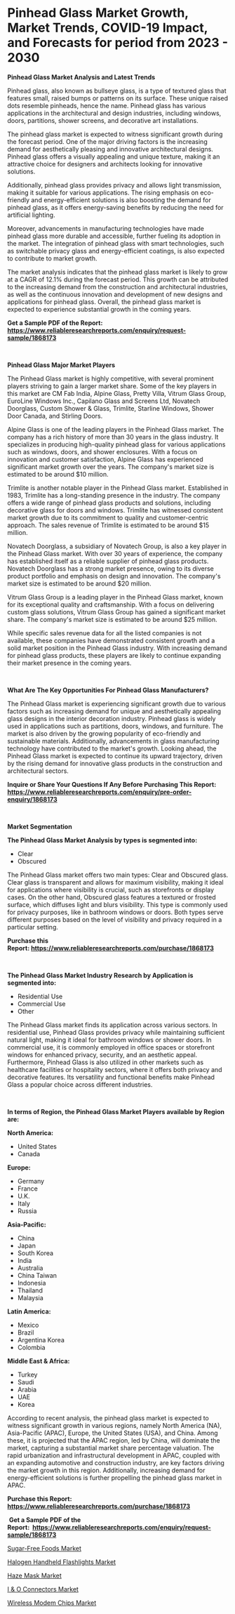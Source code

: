 <p><h1>Pinhead Glass Market Growth, Market Trends, COVID-19 Impact, and Forecasts for period from 2023 - 2030</h1></p><p><strong>Pinhead Glass Market Analysis and Latest Trends</strong></p>
<p><p>Pinhead glass, also known as bullseye glass, is a type of textured glass that features small, raised bumps or patterns on its surface. These unique raised dots resemble pinheads, hence the name. Pinhead glass has various applications in the architectural and design industries, including windows, doors, partitions, shower screens, and decorative art installations.</p><p>The pinhead glass market is expected to witness significant growth during the forecast period. One of the major driving factors is the increasing demand for aesthetically pleasing and innovative architectural designs. Pinhead glass offers a visually appealing and unique texture, making it an attractive choice for designers and architects looking for innovative solutions.</p><p>Additionally, pinhead glass provides privacy and allows light transmission, making it suitable for various applications. The rising emphasis on eco-friendly and energy-efficient solutions is also boosting the demand for pinhead glass, as it offers energy-saving benefits by reducing the need for artificial lighting.</p><p>Moreover, advancements in manufacturing technologies have made pinhead glass more durable and accessible, further fueling its adoption in the market. The integration of pinhead glass with smart technologies, such as switchable privacy glass and energy-efficient coatings, is also expected to contribute to market growth.</p><p>The market analysis indicates that the pinhead glass market is likely to grow at a CAGR of 12.1% during the forecast period. This growth can be attributed to the increasing demand from the construction and architectural industries, as well as the continuous innovation and development of new designs and applications for pinhead glass. Overall, the pinhead glass market is expected to experience substantial growth in the coming years.</p></p>
<p><strong>Get a Sample PDF of the Report:&nbsp; <a href="https://www.reliableresearchreports.com/enquiry/request-sample/1868173">https://www.reliableresearchreports.com/enquiry/request-sample/1868173</a></strong></p>
<p>&nbsp;</p>
<p><strong>Pinhead Glass Major Market Players</strong></p>
<p><p>The Pinhead Glass market is highly competitive, with several prominent players striving to gain a larger market share. Some of the key players in this market are CM Fab India, Alpine Glass, Pretty Villa, Vitrum Glass Group, EuroLine Windows Inc., Capilano Glass and Screens Ltd, Novatech Doorglass, Custom Shower & Glass, Trimlite, Starline Windows, Shower Door Canada, and Stirling Doors.</p><p>Alpine Glass is one of the leading players in the Pinhead Glass market. The company has a rich history of more than 30 years in the glass industry. It specializes in producing high-quality pinhead glass for various applications such as windows, doors, and shower enclosures. With a focus on innovation and customer satisfaction, Alpine Glass has experienced significant market growth over the years. The company's market size is estimated to be around $10 million.</p><p>Trimlite is another notable player in the Pinhead Glass market. Established in 1983, Trimlite has a long-standing presence in the industry. The company offers a wide range of pinhead glass products and solutions, including decorative glass for doors and windows. Trimlite has witnessed consistent market growth due to its commitment to quality and customer-centric approach. The sales revenue of Trimlite is estimated to be around $15 million.</p><p>Novatech Doorglass, a subsidiary of Novatech Group, is also a key player in the Pinhead Glass market. With over 30 years of experience, the company has established itself as a reliable supplier of pinhead glass products. Novatech Doorglass has a strong market presence, owing to its diverse product portfolio and emphasis on design and innovation. The company's market size is estimated to be around $20 million.</p><p>Vitrum Glass Group is a leading player in the Pinhead Glass market, known for its exceptional quality and craftsmanship. With a focus on delivering custom glass solutions, Vitrum Glass Group has gained a significant market share. The company's market size is estimated to be around $25 million.</p><p>While specific sales revenue data for all the listed companies is not available, these companies have demonstrated consistent growth and a solid market position in the Pinhead Glass industry. With increasing demand for pinhead glass products, these players are likely to continue expanding their market presence in the coming years.</p></p>
<p>&nbsp;</p>
<p><strong>What Are The Key Opportunities For Pinhead Glass Manufacturers?</strong></p>
<p><p>The Pinhead Glass market is experiencing significant growth due to various factors such as increasing demand for unique and aesthetically appealing glass designs in the interior decoration industry. Pinhead glass is widely used in applications such as partitions, doors, windows, and furniture. The market is also driven by the growing popularity of eco-friendly and sustainable materials. Additionally, advancements in glass manufacturing technology have contributed to the market's growth. Looking ahead, the Pinhead Glass market is expected to continue its upward trajectory, driven by the rising demand for innovative glass products in the construction and architectural sectors.</p></p>
<p><strong>Inquire or Share Your Questions If Any Before Purchasing This Report: <a href="https://www.reliableresearchreports.com/enquiry/pre-order-enquiry/1868173">https://www.reliableresearchreports.com/enquiry/pre-order-enquiry/1868173</a></strong></p>
<p>&nbsp;</p>
<p><strong>Market Segmentation</strong></p>
<p><strong>The Pinhead Glass Market Analysis by types is segmented into:</strong></p>
<p><ul><li>Clear</li><li>Obscured</li></ul></p>
<p><p>The Pinhead Glass market offers two main types: Clear and Obscured glass. Clear glass is transparent and allows for maximum visibility, making it ideal for applications where visibility is crucial, such as storefronts or display cases. On the other hand, Obscured glass features a textured or frosted surface, which diffuses light and blurs visibility. This type is commonly used for privacy purposes, like in bathroom windows or doors. Both types serve different purposes based on the level of visibility and privacy required in a particular setting.</p></p>
<p><strong>Purchase this Report:&nbsp;<a href="https://www.reliableresearchreports.com/purchase/1868173">https://www.reliableresearchreports.com/purchase/1868173</a></strong></p>
<p>&nbsp;</p>
<p><strong>The Pinhead Glass Market Industry Research by Application is segmented into:</strong></p>
<p><ul><li>Residential Use</li><li>Commercial Use</li><li>Other</li></ul></p>
<p><p>The Pinhead Glass market finds its application across various sectors. In residential use, Pinhead Glass provides privacy while maintaining sufficient natural light, making it ideal for bathroom windows or shower doors. In commercial use, it is commonly employed in office spaces or storefront windows for enhanced privacy, security, and an aesthetic appeal. Furthermore, Pinhead Glass is also utilized in other markets such as healthcare facilities or hospitality sectors, where it offers both privacy and decorative features. Its versatility and functional benefits make Pinhead Glass a popular choice across different industries.</p></p>
<p>&nbsp;</p>
<p><strong>In terms of Region, the Pinhead Glass Market Players available by Region are:</strong></p>
<p>
    <p> <strong> North America: </strong>
        <ul>
            <li>United States</li>
            <li>Canada</li>
        </ul>
        </p> 
    <p> <strong> Europe: </strong>
        <ul>
            <li>Germany</li>
            <li>France</li>
            <li>U.K.</li>
            <li>Italy</li>
            <li>Russia</li>
        </ul>
        </p> 
    <p> <strong> Asia-Pacific: </strong>
        <ul>
            <li>China</li>
            <li>Japan</li>
            <li>South Korea</li>
            <li>India</li>
            <li>Australia</li>
            <li>China Taiwan</li>
            <li>Indonesia</li>
            <li>Thailand</li>
            <li>Malaysia</li>
        </ul>
        </p> 
    <p> <strong> Latin America: </strong>
        <ul>
            <li>Mexico</li>
            <li>Brazil</li>
            <li>Argentina Korea</li>
            <li>Colombia</li>
        </ul>
        </p> 
    <p> <strong> Middle East & Africa: </strong>
        <ul>
            <li>Turkey</li>
            <li>Saudi</li>
            <li>Arabia</li>
            <li>UAE</li>
            <li>Korea</li>
        </ul>
    </p>
    </p>
<p><p>According to recent analysis, the pinhead glass market is expected to witness significant growth in various regions, namely North America (NA), Asia-Pacific (APAC), Europe, the United States (USA), and China. Among these, it is projected that the APAC region, led by China, will dominate the market, capturing a substantial market share percentage valuation. The rapid urbanization and infrastructural development in APAC, coupled with an expanding automotive and construction industry, are key factors driving the market growth in this region. Additionally, increasing demand for energy-efficient solutions is further propelling the pinhead glass market in APAC.</p></p>
<p><strong>Purchase this Report: <a href="https://www.reliableresearchreports.com/purchase/1868173">https://www.reliableresearchreports.com/purchase/1868173</a></strong></p>
<p>&nbsp;<strong>Get a Sample PDF of the Report:&nbsp;&nbsp;<a href="https://www.reliableresearchreports.com/enquiry/request-sample/1868173">https://www.reliableresearchreports.com/enquiry/request-sample/1868173</a></strong></p>
<p><strong></strong></p>
<p><p><a href="https://medium.com/@jacesipes1996/sugar-free-foods-market-analysis-its-cagr-market-segmentation-and-global-industry-overview-29599db7c03c">Sugar-Free Foods Market</a></p><p><a href="https://medium.com/@anmolreportprime/halogen-handheld-flashlights-market-insights-into-market-cagr-market-trends-and-growth-57a18f70578f">Halogen Handheld Flashlights Market</a></p><p><a href="https://medium.com/@walkersipes1943/haze-mask-market-size-cagr-trends-2024-2030-88525ad1cc49">Haze Mask Market</a></p><p><a href="https://medium.com/@chiragreportprime1/analyzing-i-amp-o-connectors-market-global-industry-perspective-and-forecast-2023-to-2030-fae76d82c9b9">I & O Connectors Market</a></p><p><a href="https://medium.com/@chiragreportprime2/wireless-modem-chips-market-analysis-and-sze-forecasted-for-period-from-2023-to-2030-f2af2df6b412">Wireless Modem Chips Market</a></p></p>
